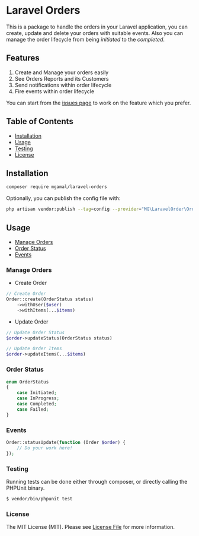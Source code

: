 # Laravel Orders

This is a package to handle the orders in your Laravel application, you can create, update and delete your orders with suitable events. Also you can manage the order lifecycle from being _initiated_ to the _completed_.

## Features
1. Create and Manage your orders easily
2. See Orders Reports and its Customers
3. Send notifications within order lifecycle
4. Fire events within order lifecycle

You can start from the [issues page](https://github.com/mgamal92/orders-laravel/issues) to work on the feature which you prefer.


## Table of Contents

- [Installation](#installation)
- [Usage](#usage)
- [Testing](#testing)
- [License](#license)

## Installation

```bash
composer require mgamal/laravel-orders
```

Optionally, you can publish the config file with:

```bash
php artisan vendor:publish --tag=config --provider="MG\LaravelOrder\OrderServiceProvider"
```

## Usage
- [Manage Orders](#manage-orders)
- [Order Status](#order-status)
- [Events](#events)


### Manage Orders
- Create Order
```php
// Create Order
Order::create(OrderStatus status)
    ->withUser($user)
    ->withItems(...$items)
```

- Update Order
```php
// Update Order Status
$order->updateStatus(OrderStatus status)

// Update Order Items
$order->updateItems(...$items)
```

### Order Status

```php
enum OrderStatus
{
    case Initiated;
    case InProgress;
    case Completed;
    case Failed;
}
```
### Events

```php
Order::statusUpdate(function (Order $order) {
    // Do your work here!
});
```
### Testing
Running tests can be done either through composer, or directly calling the PHPUnit binary.
```bash
$ vendor/bin/phpunit test
```

### License
The MIT License (MIT). Please see [License File](LICENSE) for more information.